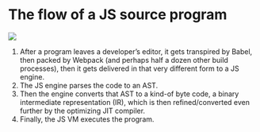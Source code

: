 
# The flow of a JS source program

![](https://i.imgur.com/llRc3cs.png)

1. After a program leaves a developer’s editor, it gets transpired by Babel, then packed by Webpack (and perhaps half a dozen other build processes), then it gets delivered in that very different form to a JS engine. 
2. The JS engine parses the code to an AST. 
3. Then the engine converts that AST to a kind-of byte code, a binary intermediate representation (IR), which is then refined/converted even further by the optimizing JIT compiler.
4. Finally, the JS VM executes the program.